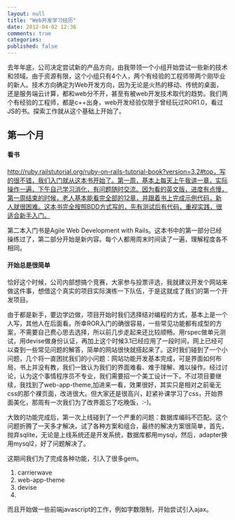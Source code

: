```yaml
---
layout: null
title: "Web开发学习经历"
date: 2012-04-02 12:36
comments: true
categories: 
published: false
---
```


去年年底，公司决定尝试新的产品方向，由我带领一个小组开始尝试一些新的技术和领域。由于资源有限，这个小组只有4个人，两个有经验的工程师带两个刚毕业的新人。技术方向确定为Web开发方向，因为无论是火热的移动、传统的桌面，还是服务端云计算，都和web分不开，甚至有被web开发技术取代的趋势。我们两个有经验的工程师，都是c++出身，web开发经验仅限于曾经玩过ROR1.0，看过JS的书。探索工作就从这个基础上开始了。

第一个月
-------

#### 看书 ####

http://ruby.railstutorial.org/ruby-on-rails-tutorial-book?version=3.2#top，写的很不错，我们入门就从这本书开始了。第一周，基本上每天上午我讲一章，实际操作一遍，下午自己学习消化，有问题随时交流。因为看的英文版，进度有点慢，第一周结束的时候，老人基本能看完全部的12章，并跟着书上完成示例代码，新人就很困难。这本书完全按照BDD方式写的，先有测试后有代码，重视实践，很适合新手入门。

第二本入门书是Agile Web Development with Rails。这本书中的第一部分已经操练过了，第二部分开始是新内容。每个人都用周末时间读了一遍，理解程度各不相同。

#### 开始总是很简单 ####

恰好这个时候，公司内部想搞个竞赛，大家参与投票评选，我就建议开发个网站来做这件事，想借这个真实的项目实际演练一下队伍，于是这就成了我们的第一个开发项目。

由于都是新手，要边学边做，项目开始时我们选择结对编程的方式，基本上是一个人写，其他人在后面看。所幸ROR入门的确很容易，一些常见功能都有成型的方案，不需要自己费心思去选择，所以前几步走起来还比较顺畅。用rspec做单元测试，用devise做身份认证，再加上这个时候3.1已经应用了一段时间，网上已经可以查到一些常见问题的解答，简单的网站很快就搭起来了。这时我们碰到了一个小问题，几个将一直困扰我们的小问题：网站功能开发基本完成，可是界面如何布局，书上并没有教，我们一致认为我们的界面难看、难于理解、难以操作。经过讨论，认为这个事情程序员不专业，我们需要招一个美工设计一下。不过项目要继续，我找到了web-app-theme,加进来一看，效果很好，其实只是相对之前毫无css的那个裸页面，改进很大。但大家还是很高兴，赶紧补课学习了css，开始界面美化，那周有一次我们为了改界面忘了吃晚饭，:-)。

大致的功能完成后，第一次上线碰到了一个严重的问题：数据库编码不匹配。这个问题折腾了一天多才解决，试了各种方案和组合，最终的解决方案很简单，首先，抛弃sqlite，无论是上线系统还是开发系统，数据库都用mysql，然后，adapter换用mysql2，好了问题解决了。


这期间我们为了完成各种功能，引入了很多gem。

1. carrierwave
2. web-app-theme
3. devise
4. 

而且开始做一些前端javascript的工作，例如字数限制，开始尝试引入ajax。


